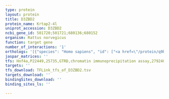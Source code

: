```yaml
---
type: protein
layout: protein
title: D3ZBD2
protein_name: Krtap2-4l
uniprot_accession: D3ZBD2
ncbi_gene_id: 501720;501721;680136;680152
organism: Rattus norvegicus
function: target gene
number_of_interactions: '1'
orthologs: '[{"species": "Homo sapiens", "id": ["<a href=\"/protein/q9byu5\">Q9BYU5</a>", "F5H6S0", "<a href=\"/protein/p0c7h8\">P0C7H8</a>", "<a href=\"/protein/q9byr9\">Q9BYR9</a>"]}, {"species": "Mus musculus", "id": ["<a href=\"/protein/q9d3h4\">Q9D3H4</a>", "<a href=\"/protein/a0pk51\">A0PK51</a>"]}]'
jaspar_matrices: ''
tfs: Hnf4a,P22449,25735,GTRD,chromatin immunoprecipitation assay,27924024%5Buid%5D,No
targets: ''
tfs_download: TFLink_tfs_of_D3ZBD2.tsv
targets_download: ''
bindingSites_download: ''
binding_sites_ls: ''

---
```

